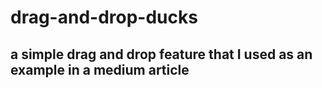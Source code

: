 # drag-and-drop-ducks

## a simple drag and drop feature that I used as an example in a medium article
